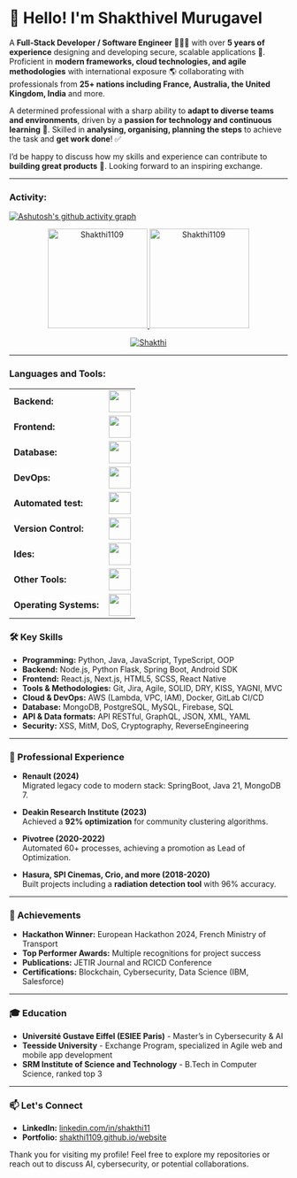 # 👋 Hello! I'm Shakthivel Murugavel

A **Full-Stack Developer / Software Engineer** 👨🏻‍💻 with over **5 years of experience** designing and developing secure, scalable applications 🚀.  Proficient in **modern frameworks, cloud technologies, and agile methodologies** with international exposure 🌎 collaborating with professionals from **25+ nations including France, Australia, the United Kingdom, India** and more. 

A determined professional with a sharp ability to **adapt to diverse teams and environments**, driven by a **passion for technology and continuous learning** 💪. Skilled in **analysing, organising, planning the steps** to achieve the task and **get work done**! ✅

I’d be happy to discuss how my skills and experience can contribute to **building great products** 🤝. Looking forward to an inspiring exchange.

------
<h3 align="left">Activity:</h3>

[![Ashutosh's github activity graph](https://github-readme-activity-graph.vercel.app/graph?username=Shakthi1109&bg_color=100f0f&color=3DFF00&line=3DFF00&point=403e41&area=true&hide_border=true)](https://github.com/ashutosh00710/github-readme-activity-graph)

<div align="center">
  <a href="https://github.com/Shakthi1109">
    <img height="180em" src="https://github-readme-stats.vercel.app/api/top-langs?username=Shakthi1109&show_icons=true&locale=en&layout=compact&theme=tokyonight" alt="Shakthi1109"/>
    <img height="180em" src="https://github-readme-stats.vercel.app/api?username=Shakthi1109&show_icons=true&locale=en&layout=compact&theme=tokyonight" alt="Shakthi1109"/>
  </a>
</div>
<p align="center">
  <a href="https://github.com/Shakthi1109">
    <img src="https://github.com/Shakthi1109&&theme=tokyonight" alt="Shakthi" />
  </a>
</p>

------
<h3 align="left">Languages and Tools:</h3>
<table>
    <tr>
        <td style="font-weight: bold; padding-right: 10px; vertical-align: center; border: none;">Backend:</td>
        <td><img height="40" src="https://skillicons.dev/icons?i=python,java,cs,php,spring,maven,nodejs,fastapi,flask,express,nginx,vite"/></td>
    </tr>
    <tr>
        <td style="font-weight: bold; padding-right: 10px; vertical-align: center;">Frontend:</td>
        <td><img height="40" src="https://skillicons.dev/icons?i=vue,react,bootstrap,html,css,sass,js,ts"/></td>
    </tr>
    <tr>
        <td style="font-weight: bold; padding-right: 10px; vertical-align: center; border: none;">Database:</td>
        <td><img height="40" src="https://skillicons.dev/icons?i=mysql,postgresql,mongodb,firebase"/></td>
    </tr>
    <tr>
        <td style="font-weight: bold; padding-right: 10px; vertical-align: center; border: none;">DevOps:</td>
        <td><img height="40" src="https://skillicons.dev/icons?i=docker,kubernetes,githubactions"/></td>
    </tr>
    <tr>
        <td style="font-weight: bold; padding-right: 10px; vertical-align: center; border: none;">Automated test:</td>
        <td><img height="40" src="https://skillicons.dev/icons?i=pytest,phpunit"/></td>
    </tr>
    <tr>
        <td style="font-weight: bold; padding-right: 10px; vertical-align: center; border: none;">Version Control:</td>
        <td><img height="40" src="https://skillicons.dev/icons?i=git,github,gitlab,bitbucket"/></td>
    </tr>
    <tr>
        <td style="font-weight: bold; padding-right: 10px; vertical-align: center; border: none;">Ides:</td>
        <td><img height="40" src="https://skillicons.dev/icons?i=vscode,atom,eclipse,visualstudio,sublime"/></td>
    </tr>
    <tr>
        <td style="font-weight: bold; padding-right: 10px; vertical-align: center; border: none;">Other Tools:</td>
        <td><img height="40" src="https://skillicons.dev/icons?i=bash,gradle"/></td>
    </tr>
    <tr>
        <td style="font-weight: bold; padding-right: 10px; vertical-align: center; border: none;">Operating Systems:</td>
        <td><img height="40" src="https://skillicons.dev/icons?i=windows,ubuntu,debian"/></td>
    </tr>
</table>

### 🛠 Key Skills

- **Programming:** Python, Java, JavaScript, TypeScript, OOP
- **Backend:** Node.js, Python Flask, Spring Boot, Android SDK
- **Frontend:** React.js, Next.js, HTML5, SCSS, React Native
- **Tools & Methodologies:** Git, Jira, Agile, SOLID, DRY, KISS, YAGNI, MVC
- **Cloud & DevOps:** AWS (Lambda, VPC, IAM), Docker, GitLab CI/CD
- **Database:** MongoDB, PostgreSQL, MySQL, Firebase, SQL
- **API & Data formats:** API RESTful, GraphQL, JSON, XML, YAML
- **Security:** XSS, MitM, DoS, Cryptography, ReverseEngineering

---

### 📌 Professional Experience

- **Renault (2024)**  
  Migrated legacy code to modern stack: SpringBoot, Java 21, MongoDB 7.

- **Deakin Research Institute (2023)**  
  Achieved a **92% optimization** for community clustering algorithms.

- **Pivotree (2020-2022)**  
  Automated 60+ processes, achieving a promotion as Lead of Optimization.

- **Hasura, SPI Cinemas, Crio, and more (2018-2020)**  
  Built projects including a **radiation detection tool** with 96% accuracy.

---

### 🌟 Achievements

- **Hackathon Winner:** European Hackathon 2024, French Ministry of Transport
- **Top Performer Awards:** Multiple recognitions for project success
- **Publications:** JETIR Journal and RCICD Conference
- **Certifications:** Blockchain, Cybersecurity, Data Science (IBM, Salesforce)

---

### 🎓 Education

- **Université Gustave Eiffel (ESIEE Paris)** - Master’s in Cybersecurity & AI
- **Teesside University** - Exchange Program, specialized in Agile web and mobile app development
- **SRM Institute of Science and Technology** - B.Tech in Computer Science, ranked top 3

---

### 📫 Let's Connect

- **LinkedIn:** [linkedin.com/in/shakthi11](https://www.linkedin.com/in/shakthi11)
- **Portfolio:** [shakthi1109.github.io/website](https://shakthi1109.github.io/website)

Thank you for visiting my profile! Feel free to explore my repositories or reach out to discuss AI, cybersecurity, or potential collaborations.
